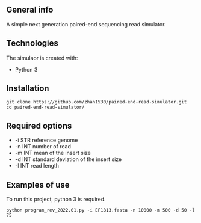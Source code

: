 ## General info
A simple next generation paired-end sequencing read simulator.
	
## Technologies
The simulaor is created with:
* Python 3

## Installation
```
git clone https://github.com/zhan1530/paired-end-read-simulator.git
cd paired-end-read-simulator/
```
## Required options 
* -i	STR	reference genome
* -n	INT	number of read 
* -m	INT	mean of the insert size 
* -d	INT	standard deviation of the insert size
* -l	INT	read length

## Examples of use
To run this project, python 3 is required.
```
python program_rev_2022.01.py -i EF1813.fasta -n 10000 -m 500 -d 50 -l 75
```
